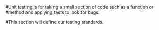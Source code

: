 #Unit testing is for taking a small section of code such as a function or
#method and applying tests to look for bugs.

#This section will define our testing standards.
